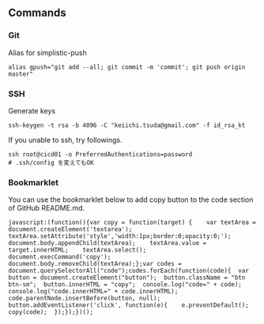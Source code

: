 ## Commands

### Git
Alias for simplistic-push
```
alias gpush="git add --all; git commit -m 'commit'; git push origin master"
```

### SSH
Generate keys
```
ssh-keygen -t rsa -b 4096 -C "keiichi.tsuda@gmail.com" -f id_rsa_kt
```
If you unable to ssh, try followings.
```
ssh root@cicd01 -o PreferredAuthentications=password
# .ssh/config を変えてもOK
```

### Bookmarklet
You can use the bookmarklet below to add copy button to the code section of GitHub README.md.
```
javascript:(function(){var copy = function(target) {    var textArea = document.createElement('textarea');    textArea.setAttribute('style','width:1px;border:0;opacity:0;');    document.body.appendChild(textArea);    textArea.value = target.innerHTML;    textArea.select();    document.execCommand('copy');    document.body.removeChild(textArea);};var codes = document.querySelectorAll("code");codes.forEach(function(code){  var button = document.createElement("button");  button.className = "btn btn-sm";  button.innerHTML = "copy";  console.log("code=" + code);  console.log("code.innerHTML=" + code.innerHTML);  code.parentNode.insertBefore(button, null);  button.addEventListener('click', function(e){    e.preventDefault();    copy(code);  });});})();
```